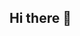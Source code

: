 ## Hi there 👋

<!--
**Eur105/Eur105** is a ✨ _special_ ✨ repository because its `README.md` (this file) appears on your GitHub profile.

## ⚡ Tech Stack  
![C](https://img.shields.io/badge/C-00599C?style=for-the-badge&logo=c&logoColor=white)
![C++](https://img.shields.io/badge/C++-00599C?style=for-the-badge&logo=c%2B%2B&logoColor=white)
![Flutter](https://img.shields.io/badge/Flutter-02569B?style=for-the-badge&logo=flutter&logoColor=white)
![MongoDB](https://img.shields.io/badge/MongoDB-47A248?style=for-the-badge&logo=mongodb&logoColor=white)
![JavaScript](https://img.shields.io/badge/JavaScript-F7DF1E?style=for-the-badge&logo=javascript&logoColor=black)
![SQL](https://img.shields.io/badge/SQL-4479A1?style=for-the-badge&logo=MySQL&logoColor=white)
![Linux](https://img.shields.io/badge/Linux-FCC624?style=for-the-badge&logo=linux&logoColor=black)
![Ubuntu](https://img.shields.io/badge/Ubuntu-E95420?style=for-the-badge&logo=ubuntu&logoColor=white)

---

## 📊 GitHub Stats  
![Your GitHub Stats](https://github-readme-stats.vercel.app/api?username=Eur105&show_icons=true&theme=dark)  

## 🏆 Most Used Languages  
![Top Langs](https://github-readme-stats.vercel.app/api/top-langs/?username=Eur105&layout=compact&theme=dark)  

---

## 🌍 Connect with Me  
[![LinkedIn](https://img.shields.io/badge/LinkedIn-blue?style=for-the-badge&logo=linkedin)](https://www.linkedin.com/in/ebad-ur-rehman-714a4a304/)  
[![GitHub](https://img.shields.io/badge/GitHub-181717?style=for-the-badge&logo=github)](https://github.com/Eur105)  

⭐ Feel free to check out my projects and contribute! 🚀  
.
-->
